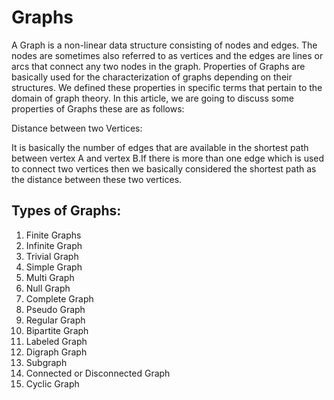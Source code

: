 # Graphs 

A Graph is a non-linear data structure consisting of nodes and edges. The nodes are sometimes also referred to as vertices and the edges are lines or arcs that connect any two nodes in the graph. Properties of Graphs are basically used for the characterization of graphs depending on their structures. We defined these properties in specific terms that pertain to the domain of graph theory. In this article, we are going to discuss some properties of Graphs these are as follows:

Distance between two Vertices:

 It is basically the number of edges that are available in the shortest path between vertex A and vertex B.If there is more than one edge which is used to connect two vertices then we basically considered the shortest path as the distance between these two vertices.

 ## Types of Graphs:

1. Finite Graphs
2. Infinite Graph
3. Trivial Graph 
4. Simple Graph
5. Multi Graph
6. Null Graph
7. Complete Graph
8. Pseudo Graph
9. Regular Graph
10. Bipartite Graph
11. Labeled Graph
12. Digraph Graph
13. Subgraph
14. Connected or Disconnected Graph
15. Cyclic Graph